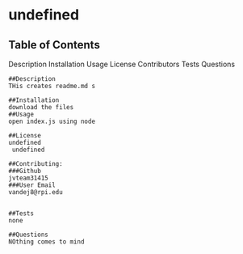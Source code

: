 # undefined
## Table of Contents
Description
    Installation
    Usage
    License
    Contributors
    Tests
    Questions

    ##Description
    THis creates readme.md s
        
    ##Installation
    download the files
    ##Usage
    open index.js using node

    ##License
    undefined
     undefined

    ##Contributing:
    ###Github
    jvteam31415
    ###User Email
    vandej8@rpi.edu  


    ##Tests
    none

    ##Questions
    NOthing comes to mind

